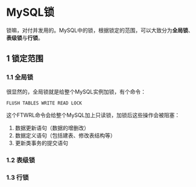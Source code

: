 # MySQL锁

锁嘛，对付并发用的。MySQL中的锁，根据锁定的范围，可以大致分为**全局锁**、**表级锁**与**行锁**。

## 1 锁定范围

### 1.1 全局锁

很显然的，全局锁就是给整个MySQL实例加锁，有个命令：

```shell
FLUSH TABLES WRITE READ LOCK
```

这个FTWRL命令会给整个MySQL加上只读锁，加锁后这些操作会被阻塞：

1. 数据更新语句（数据的增删改）
2. 数据定义语句（包括建表、修改表结构等）
3. 更新类事务的提交语句

### 1.2 表级锁

### 1.3 行锁